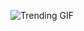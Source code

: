 ![Trending GIF](https://media1.giphy.com/media/v1.Y2lkPThiYjIxNzcyMDY0b2tiMGU0d2g1M3U2YXM0bHhpOGh0ZjBnYmF0OTUzcnN3MnFpdiZlcD12MV9naWZzX3NlYXJjaCZjdD1n/YQitE4YNQNahy/giphy.gif)
